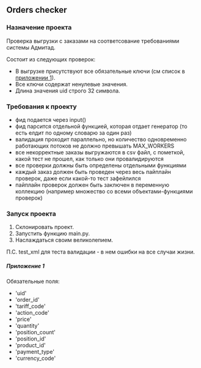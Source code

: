 ## Orders checker

### Назначение проекта
Проверка выгрузки с заказами на соответсование требованиями системы Адмитад.

Состоит из следующих проверок:  
* В выгрузке присутствуют все обязательные ключи (см список в [приложении 1](#Приложение-1)).
* Все ключи содержат ненулевые значения.  
* Длина значения uid строго 32 символа.


### Требования к проекту

* фид подается через input()
* фид парсится отдельной функцией, которая отдает генератор (то есть елдит по одному словарю за один раз)
* валидация проходит параллельно, но количество одновременно работающих потоков не должно превышать MAX_WORKERS
* все некорректные заказы выгружаются в csv файл, с пометкой, какой тест не прошел, как только они провалидируются
* все проверки должны быть определены отдельными функциями
* каждый заказ должен быть проведен через весь пайплайн проверок, даже если какой-то тест зафейлился
* пайплайн проверок должен быть заключен в переменную коллекцию (например множество со всеми объектами-функциями проверок)


### Запуск проекта
1. Склонировать проект.  
2. Запустить функцию  main.py.  
3. Наслаждаться своим великолепием.  

П.С. test_xml для теста валидации - в нем ошибки на все случаи жизни.


##### Приложение 1

Обязательные поля:  
* 'uid'  
* 'order_id'  
* 'tariff_code'  
* 'action_code'  
* 'price'  
* 'quantity'  
* 'position_count'  
* 'position_id'  
* 'product_id'  
* 'payment_type'  
* 'currency_code'
